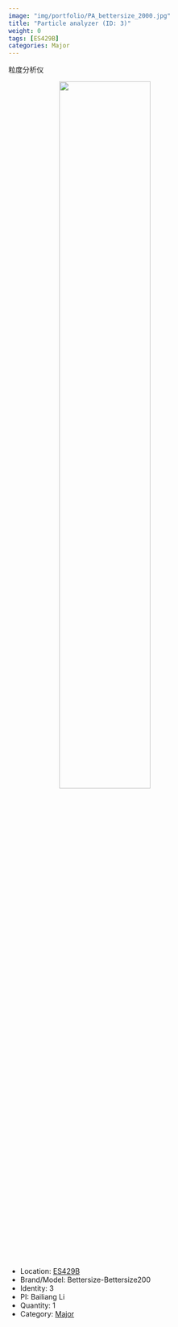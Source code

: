 ```yaml
---
image: "img/portfolio/PA_bettersize_2000.jpg"
title: "Particle analyzer (ID: 3)"
weight: 0
tags: [ES429B]
categories: Major
---
```


粒度分析仪

<!--more-->

<img src="../../img/portfolio/PA_bettersize_2000.jpg" width="60%" style="display: block; margin: auto;">

- Location: [ES429B](../../tags/es429b)
- Brand/Model: Bettersize-Bettersize200
- Identity: 3
- PI: Bailiang Li
- Quantity: 1
- Category: [Major](../../categories/major)






